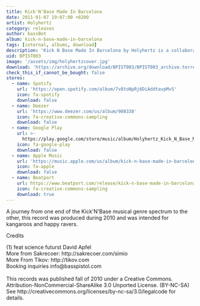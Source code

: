 ```yaml
---
title: Kick'N'Base Made In Barcelona
date: 2011-01-07 19:07:00 +0200
artist: Holyhertz
category: releases
author: bassBot
album: kick-n-base-made-in-barcelona
tags: [internal, albums, download]
description: 'Kick N Base Made In Barcelona by Holyhertz is a collaborative conception between infamous musicians Dr. Tikov and reSet Sakrecoer'
uid: BPIST003
image: '/assets/img/holyhertzcover.jpg'
download: 'https://archive.org/download/BPIST003/BPIST003_archive.torrent'
check_this_if_cannot_be_bought: false
stores:
  - name: Spotify
    url: 'https://open.spotify.com/album/7v8toNpRj6DiAddtavpMvS'
    icon: fa-spotify
    download: false
  - name: Deezer
    url: 'https://www.deezer.com/us/album/908338'
    icon: fa-creative-commons-sampling
    download: false
  - name: Google Play
    url: >-
      https://play.google.com/store/music/album/Holyhertz_Kick_N_Base_Made_In_Barcelona?id=Bguxraj2mmovgnn4somlnc3d4hq
    icon: fa-google-play
    download: false
  - name: Apple Music
    url: 'https://music.apple.com/us/album/kick-n-base-made-in-barcelona-album/419091332'
    icon: fa-apple
    download: false
  - name: Beatport
    url: https://www.beatport.com/release/kick-n-base-made-in-barcelona-album/346486
    icon: fa-creative-commons-sampling
    download: true
---
```

A journey from one end of the Kick'N'Base musical genre spectrum to the other, this record was produced during 2010 and was intended for kangaroos and happy ravers.

<p>Credits</p>
<p>(1) feat science futurst David Apfel<br />
More from Sakrecoer: http://sakrecoer.com/simio<br />
More From Tikov: http://tikov.com<br />
Booking inquiries info@basspistol.com<br />
<br />
This records was published fall of 2010 under a Creative Commons.<br />
Attribution-NonCommercial-ShareAlike 3.0 Unported License. (BY-NC-SA)<br />
See http://creativecommons.org/licenses/by-nc-sa/3.0/legalcode for details.</p>